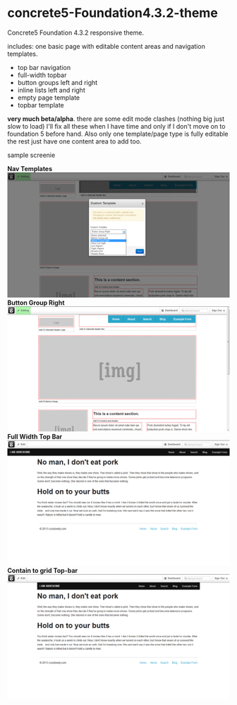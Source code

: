 concrete5-Foundation4.3.2-theme
===============================

Concrete5 Foundation 4.3.2 responsive theme.  

includes: one basic page with editable content areas and navigation templates. 

- top bar navigation
- full-width topbar
- button groups left and right
- inline lists left and right
- empty page template
- topbar template


**very much beta/alpha**.  there are some edit mode clashes (nothing big just slow to load) I'll fix all these when I have time 
and only if I don't move on to foundation 5 before hand.  Also only one template/page type is fully editable the rest
just have one content area to add too. 

sample screenie  

**Nav Templates**
![Templates](./screenshots/templates.png)  
**Button Group Right**
![Button right](./screenshots/button-group-right.png)  
**Full Width Top Bar**
![TopBar](./screenshots/full-width-topbar.png)  
**Contain to grid Top-bar**
![contain to grid](./screenshots/topbar-contain-to-grid.png)
